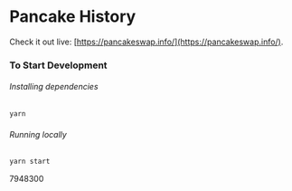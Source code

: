 # Pancake History

Check it out live: [https://pancakeswap.info/](https://pancakeswap.info/).

### To Start Development

###### Installing dependencies
```bash
yarn
```

###### Running locally
```bash
yarn start
```


7948300